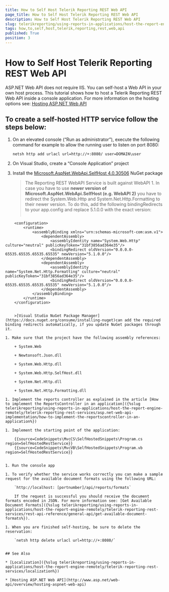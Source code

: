 ```yaml
---
title: How to Self Host Telerik Reporting REST Web API
page_title: How to Self Host Telerik Reporting REST Web API 
description: How to Self Host Telerik Reporting REST Web API
slug: telerikreporting/using-reports-in-applications/host-the-report-engine-remotely/telerik-reporting-rest-services/asp.net-web-api-implementation/how-to-self-host-telerik-reporting-rest-web-api
tags: how,to,self,host,telerik,reporting,rest,web,api
published: True
position: 3
---
```


# How to Self Host Telerik Reporting REST Web API

ASP.NET Web API does not require IIS. You can self-host a Web API in your own host process. This tutorial shows how to host a Telerik Reporting REST Web API inside a console application. For more information on the hosting options see: [Hosting ASP.NET Web API](http://www.asp.net/web-api/overview/hosting-aspnet-web-api) 

## To create a self-hosted HTTP service follow the steps below:

1. On an elevated console (“Run as administrator”), execute the following command for example to allow the running user to listen on port 8080: 

	`netsh http add urlacl url=http://+:8080/ user=DOMAIN\user` 

1. On Visual Studio, create a “Console Application” project

1. Install the [Microsoft.AspNet.WebApi.SelfHost 4.0.30506](http://www.nuget.org/packages/Microsoft.AspNet.WebApi.SelfHost/4.0.30506) NuGet package 

	>The Reporting REST WebAPI Service is built against WebAPI 1. In case you have to use __newer version of Microsoft.AspNet.WebApi.SelfHost (e.g. WebAPI 2)__ you have to redirect the System.Web.Http and System.Net.Http.Formatting to their newer version. To do this, add the following bindingRedirects to your app.config and replace 5.1.0.0 with the exact version: 
	>
	>````XML
<?xml version="1.0" encoding="utf-8" ?>
		<configuration>
			<runtime>
				<assemblyBinding xmlns="urn:schemas-microsoft-com:asm.v1">
					<dependentAssembly>
						<assemblyIdentity name="System.Web.Http" culture="neutral" publicKeyToken="31bf3856ad364e35"/>
						<bindingRedirect oldVersion="0.0.0.0-65535.65535.65535.65535" newVersion="5.1.0.0"/>
					</dependentAssembly>
					<dependentAssembly>
						<assemblyIdentity name="System.Net.Http.Formatting" culture="neutral" publicKeyToken="31bf3856ad364e35"/>
						<bindingRedirect oldVersion="0.0.0.0-65535.65535.65535.65535" newVersion="5.1.0.0"/>
					</dependentAssembly>
				</assemblyBinding>
			</runtime>
		</configuration>
````

	>[Visual Studio NuGet Package Manager](https://docs.nuget.org/consume/installing-nuget)can add the required binding redirects automatically, if you update NuGet packages through it.               

1. Make sure that the project have the following assembly references: 

	+ System.Web 

	+ Newtonsoft.Json.dll 

	+ System.Web.Http.dll 

	+ System.Web.Http.SelfHost.dll 

	+ System.Net.Http.dll 

	+ System.Net.Http.Formatting.dll 

1. Implement the reports controller as explained in the article [How to implement the ReportsController in an application]({%slug telerikreporting/using-reports-in-applications/host-the-report-engine-remotely/telerik-reporting-rest-services/asp.net-web-api-implementation/how-to-implement-the-reportscontroller-in-an-application%}) 

1. Implement the starting point of the application:

	{{source=CodeSnippets\MvcCS\SelfHostedSnippets\Program.cs region=SelfHostedRestService}}
	{{source=CodeSnippets\MvcVB\SelfHostedSnippets\Program.vb region=SelfHostedRestService}}


1. Run the console app 

1. To verify whether the service works correctly you can make a sample request for the available document formats using the following URL:             

	`http://localhost: [portnumber]/api/reports/formats` 

	If the request is successful you should receive the document formats encoded in JSON. For more information see: [Get Available Document Formats]({%slug telerikreporting/using-reports-in-applications/host-the-report-engine-remotely/telerik-reporting-rest-services/rest-api-reference/general-api/get-available-document-formats%}). 

1. When you are finished self-hosting, be sure to delete the reservation: 

	`netsh http delete urlacl url=http://+:8080/` 


## See Also

* [Localization]({%slug telerikreporting/using-reports-in-applications/host-the-report-engine-remotely/telerik-reporting-rest-services/localization%})

* [Hosting ASP.NET Web API](http://www.asp.net/web-api/overview/hosting-aspnet-web-api)
